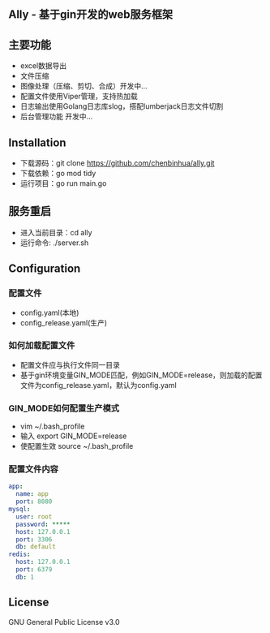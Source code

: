 ## Ally - 基于gin开发的web服务框架

## 主要功能
- excel数据导出
- 文件压缩
- 图像处理（压缩、剪切、合成）开发中...
- 配置文件使用Viper管理，支持热加载
- 日志输出使用Golang日志库slog，搭配lumberjack日志文件切割
- 后台管理功能 开发中...

## Installation
- 下载源码：git clone https://github.com/chenbinhua/ally.git
- 下载依赖：go mod tidy
- 运行项目：go run main.go

## 服务重启
- 进入当前目录：cd ally
- 运行命令: ./server.sh

## Configuration
### 配置文件
- config.yaml(本地)
- config_release.yaml(生产)
### 如何加载配置文件
- 配置文件应与执行文件同一目录
- 基于gin环境变量GIN_MODE匹配，例如GIN_MODE=release，则加载的配置文件为config_release.yaml，默认为config.yaml
### GIN_MODE如何配置生产模式
- vim ~/.bash_profile
- 输入 export GIN_MODE=release
- 使配置生效 source ~/.bash_profile  
### 配置文件内容
```yaml
app:
  name: app
  port: 8080
mysql:
  user: root
  password: *****
  host: 127.0.0.1
  port: 3306
  db: default
redis:
  host: 127.0.0.1
  port: 6379
  db: 1
```


## License
GNU General Public License v3.0

